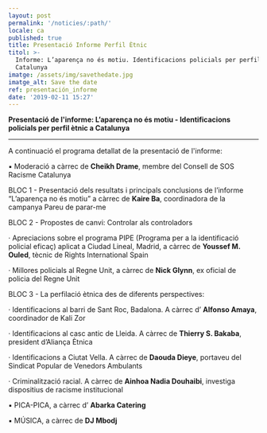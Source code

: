```yaml
---
layout: post
permalink: '/noticies/:path/'
locale: ca
published: true
title: Presentació Informe Perfil Ètnic
titol: >-
  Informe: L’aparença no és motiu. Identificacions policials per perfil ètnic a
  Catalunya
imatge: /assets/img/savethedate.jpg
imatge_alt: Save the date
ref: presentación_informe
date: '2019-02-11 15:27'
---
```

**Presentació de l'informe: L’aparença no és motiu - Identificacions policials per perfil ètnic a Catalunya**

- - -

A continuació el programa detallat de la presentació de l'informe:

▪️    Moderació a càrrec de **Cheikh Drame**, membre del Consell de SOS Racisme Catalunya



BLOC 1 - Presentació dels resultats i principals conclusions de l’informe “L’aparença no és motiu” a càrrec de **Kaire Ba**, coordinadora de la campanya Pareu de parar-me



BLOC 2 - Propostes de canvi: Controlar als controladors

· Apreciacions sobre el programa PIPE (Programa per a la identificació policial eficaç) aplicat a Ciudad Lineal, Madrid, a càrrec de **Youssef M. Ouled**, tècnic de Rights International Spain

· Millores policials al Regne Unit, a càrrec de **Nick Glynn**, ex oficial de policia del Regne Unit



BLOC 3 - La perfilació ètnica des de diferents perspectives:

· Identificacions al barri de Sant Roc, Badalona. A càrrec d’ **Alfonso Amaya**, coordinador de Kali Zor

· Identificacions al casc antic de Lleida. A càrrec de **Thierry S. Bakaba**, president d’Aliança Ètnica

· Identificacions a Ciutat Vella. A càrrec de **Daouda Dieye**, portaveu del Sindicat Popular de Venedors Ambulants

· Criminalització racial. A càrrec de **Ainhoa Nadia Douhaibi**, investiga dispositius de racisme institucional



▪️    PICA-PICA, a càrrec d’ **Abarka Catering**

▪️    MÚSICA, a càrrec de **DJ Mbodj**
